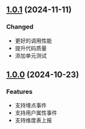 
## [1.0.1](https://github.com/growingio/growingio-sdk-go/tree/v1.0.1) (2024-11-11)

### Changed

* 更好的调用性能
* 提升代码质量
* 添加单元测试

## [1.0.0](https://github.com/growingio/growingio-sdk-go/tree/v1.0.0) (2024-10-23)

### Features

* 支持埋点事件
* 支持用户属性事件
* 支持维度表上报

